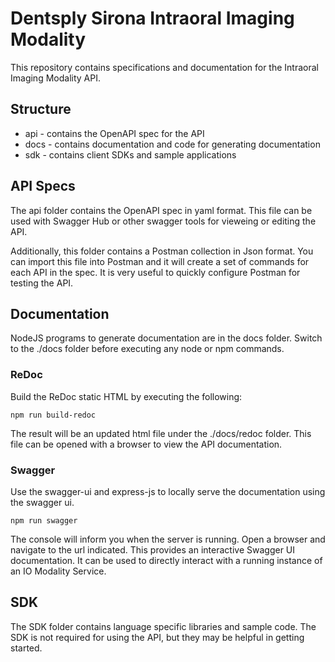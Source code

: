 # Dentsply Sirona Intraoral Imaging Modality
This repository contains specifications and documentation for the Intraoral Imaging Modality API.

## Structure

* api - contains the OpenAPI spec for the API
* docs - contains documentation and code for generating documentation
* sdk - contains client SDKs and sample applications

## API Specs
The api folder contains the OpenAPI spec in yaml format. This file can be used with Swagger Hub or other swagger tools for vieweing or editing the API.

Additionally, this folder contains a Postman collection in Json format. You can import this file into Postman and it will create a set of commands for each API in the spec. It is very useful to quickly configure Postman for testing the API.

## Documentation
NodeJS programs to generate documentation are in the docs folder. Switch to the ./docs folder before executing any node or npm commands.

### ReDoc
Build the ReDoc static HTML by executing the following:
    
`npm run build-redoc`

The result will be an updated html file under the ./docs/redoc folder. This file can be opened
with a browser to view the API documentation.

### Swagger
Use the swagger-ui and express-js to locally serve the documentation using the swagger ui.

`npm run swagger`

The console will inform you when the server is running. Open a browser and navigate to the url indicated. This provides an interactive Swagger UI documentation. It can be used to directly interact with a running instance of an IO Modality Service.

## SDK
The SDK folder contains language specific libraries and sample code. The SDK is not required for using the API, but they may be helpful in getting started.

